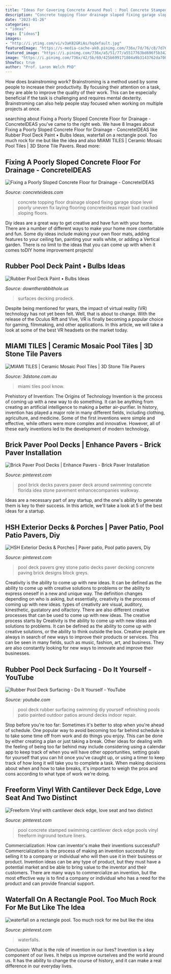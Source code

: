 ```yaml
---
title: "Ideas For Covering Concrete Around Pool : Pool Concrete Stamped Swimming Cantilever Deck Edge Pools Vinyl Freeform Inground Texture Liners"
description: "Concrete topping floor drainage sloped fixing garage slope level poorly uneven fix laying flooring concreteideas repair bad cracked sloping floors"
date: "2023-01-26"
categories:
- "ideas"
tags: ["ideas"]
images:
- "http://i.ytimg.com/vi/v3aK82GRiAs/hqdefault.jpg"
featuredImage: "https://s-media-cache-ak0.pinimg.com/736x/7d/76/c8/7d76c8aee072fbd6a81bff5cc7844b10.jpg"
featured_image: "https://i.pinimg.com/736x/a5/51/77/a5517763bd696f5b3424e8eb0b9db9ed--greys-a-pool-decks.jpg"
image: "https://i.pinimg.com/736x/42/5b/69/425b699171804a9b3143762da700deb0--pool-liners-concrete-texture.jpg"
ShowToc: true
author: "Prof. Laron Welch PhD"
---
```



How does brainstroming work?
Brainstroming is a method used by some people to increase their productivity. By focusing their attention on a task, they are able to improve the quality of their work. This can be especially beneficial if the task is challenging and requires mental dexterity. Brainstroming can also help people stay focused when working on multiple projects at once.

	

		
searching about Fixing a Poorly Sloped Concrete Floor for Drainage - ConcreteIDEAS you've came to the right web. We have 8 Images about Fixing a Poorly Sloped Concrete Floor for Drainage - ConcreteIDEAS like Rubber Pool Deck Paint • Bulbs Ideas, waterfall on a rectangle pool. Too much rock for me but like the idea and also MIAMI TILES | Ceramic Mosaic Pool Tiles | 3D Stone Tile Pavers. Read more:
		
    
## Fixing A Poorly Sloped Concrete Floor For Drainage - ConcreteIDEAS

<img loading=lazy src="http://www.concreteideas.com/wp-content/uploads/2014/10/slope-wet.png" onerror="this.onerror=null;this.src='https://tse1.mm.bing.net/th?id=OIP.3E2cdM-wmpFcpq4vAbdK2gHaFj&amp;pid=15.1';" alt="Fixing a Poorly Sloped Concrete Floor for Drainage - ConcreteIDEAS">

_Source: concreteideas.com_

>concrete topping floor drainage sloped fixing garage slope level poorly uneven fix laying flooring concreteideas repair bad cracked sloping floors. 

	

Diy ideas are a great way to get creative and have fun with your home. There are a number of different ways to make your home more comfortable and fun. Some diy ideas include making your own floor mats, adding features to your ceiling fan, painting your walls white, or adding a Vertical garden. There is no limit to the ideas that you can come up with when it comes toDIY home improvement projects!

    
## Rubber Pool Deck Paint • Bulbs Ideas

<img loading=lazy src="https://downtherabbithole.us/wp-content/uploads/2019/07/rubber-pool-surface-around-pool-deck-area-and-stone-flooring-under-throughout-proportions-2048-x-1536.jpg" onerror="this.onerror=null;this.src='https://tse1.mm.bing.net/th?id=OIP.HwhWaD8EVxBWY7Yl9glQxgHaFj&amp;pid=15.1';" alt="Rubber Pool Deck Paint • Bulbs Ideas">

_Source: downtherabbithole.us_

>surfaces decking prodeck. 

	

Despite being mentioned for years, the impact of virtual reality (VR) technology has not yet been felt. Well, that is about to change. With the release of the Oculus Rift and Vive, VR is finally becoming a popular choice for gaming, filmmaking, and other applications. In this article, we will take a look at some of the best VR headsets on the market today.

    
## MIAMI TILES | Ceramic Mosaic Pool Tiles | 3D Stone Tile Pavers

<img loading=lazy src="https://3dstone.com.au/wp-content/uploads/2018/11/Competition-pool-tiled-with-Bermuda-complemented-with-Miami-lane-markers.jpg" onerror="this.onerror=null;this.src='https://tse4.mm.bing.net/th?id=OIP.4Kh3WSpbQm1ro5AZyjG-zAHaGc&amp;pid=15.1';" alt="MIAMI TILES | Ceramic Mosaic Pool Tiles | 3D Stone Tile Pavers">

_Source: 3dstone.com.au_

>miami tiles pool know. 

	

Prehistory of Invention: The Origins of Technology
Invention is the process of coming up with a new way to do something. It can be anything from creating an artificial intelligence to making a better air-purifier. In history, invention has played a major role in many different fields, including clothing, agriculture, and medicine. Some of the first inventions were simple and effective, while others were more complex and innovative. However, all of these early inventions led to the development of modern technology.

    
## Brick Paver Pool Decks | Enhance Pavers - Brick Paver Installation

<img loading=lazy src="https://i.pinimg.com/736x/d7/13/42/d71342bbff6102971730271f069188dd--pool-pavers-pavers-around-pool.jpg" onerror="this.onerror=null;this.src='https://tse1.mm.bing.net/th?id=OIP.F0J5v3eBnIuNZVFAm8hRvgHaHx&amp;pid=15.1';" alt="Brick Paver Pool Decks | Enhance Pavers - Brick Paver Installation">

_Source: pinterest.com_

>pool brick decks pavers paver deck around swimming concrete florida idea stone pavement enhancecompanies walkway. 

	

Ideas are a necessary part of any startup, and the one's ability to generate them is key to their success. In this article, we'll take a look at 5 of the best ideas for a startup.

    
## HSH Exterior Decks &amp; Porches | Paver Patio, Pool Patio Pavers, Diy

<img loading=lazy src="https://i.pinimg.com/736x/a5/51/77/a5517763bd696f5b3424e8eb0b9db9ed--greys-a-pool-decks.jpg" onerror="this.onerror=null;this.src='https://tse4.mm.bing.net/th?id=OIP.OO3eX6N2xIY8nW9j85wK6wHaFj&amp;pid=15.1';" alt="HSH Exterior Decks &amp; Porches | Paver patio, Pool patio pavers, Diy">

_Source: pinterest.com_

>pool deck pavers grey stone patio decks paver decking concrete paving brick designs block greys. 

	

Creativity is the ability to come up with new ideas. It can be defined as the ability to come up with creative solutions to problems or the ability to express oneself in a new and unique way. The definition changes depending on who is asking, but essentially, creativity is the process of coming up with new ideas. types of creativity are visual, auditory, kinesthetic, gustatory and olfactory. There are also different creative processes that can be used to come up with new ideas. The creative process starts by
Creativity is the ability to come up with new ideas and solutions to problems. It can be defined as the ability to come up with creative solutions, or the ability to think outside the box. Creative people are always in search of new ways to improve their products or services. This can be seen in many fields, such as music, fashion, art, and business. They are also constantly looking for new ways to innovate and improve their businesses.

    
## Rubber Pool Deck Surfacing - Do It Yourself - YouTube

<img loading=lazy src="http://i.ytimg.com/vi/v3aK82GRiAs/hqdefault.jpg" onerror="this.onerror=null;this.src='https://tse2.mm.bing.net/th?id=OIP._UNuecB2Z-0wNTYfPNlzeAHaFj&amp;pid=15.1';" alt="Rubber Pool Deck Surfacing - Do It Yourself - YouTube">

_Source: youtube.com_

>pool deck rubber surfacing swimming diy yourself refinishing pools patio painted outdoor patios around decks indoor repair. 

	

Stop before you're too far: Sometimes it's better to stop when you're ahead of schedule.
One popular way to avoid becoming too far behind schedule is to take some time off from work and do things you enjoy. This can be done by either creating a plan or just taking a break. Other ideas for dealing with the feeling of being too far behind may include considering using a calendar app to keep track of when you will have other opportunities, setting goals for yourself that you can hit once you've caught up, or using a timer to keep track of how long it will take you to complete a task. When making decisions about when and how to take breaks, it's important to weigh the pros and cons according to what type of work we're doing.

    
## Freeform Vinyl With Cantilever Deck Edge, Love Seat And Two Distinct

<img loading=lazy src="https://i.pinimg.com/736x/42/5b/69/425b699171804a9b3143762da700deb0--pool-liners-concrete-texture.jpg" onerror="this.onerror=null;this.src='https://tse3.mm.bing.net/th?id=OIP.jcOtdwd0T_tI1B-sDT_43QHaFx&amp;pid=15.1';" alt="Freeform Vinyl with cantilever deck edge, love seat and two distinct">

_Source: pinterest.com_

>pool concrete stamped swimming cantilever deck edge pools vinyl freeform inground texture liners. 

	

Commercialization: How can inventor's make their inventions successful?
Commercialization is the process of making an invention successful by selling it to a company or individual who will then use it in their business or product. 
Invention ideas can be any type of product, but they must have a potential market and be able to bring value to the inventor and their customers. There are many ways to commercialize an invention, but the most effective way is to find a company or individual who has a need for the product and can provide financial support.

    
## Waterfall On A Rectangle Pool. Too Much Rock For Me But Like The Idea

<img loading=lazy src="https://s-media-cache-ak0.pinimg.com/736x/7d/76/c8/7d76c8aee072fbd6a81bff5cc7844b10.jpg" onerror="this.onerror=null;this.src='https://tse1.mm.bing.net/th?id=OIP.a0EFe5QG2LDYlsSWzid2dgHaJ4&amp;pid=15.1';" alt="waterfall on a rectangle pool. Too much rock for me but like the idea">

_Source: pinterest.com_

>waterfalls. 

	

Conclusion: What is the role of invention in our lives?
Invention is a key component of our lives. It helps us improve ourselves and the world around us. It has the ability to change the course of history, and it can make a real difference in our everyday lives.


